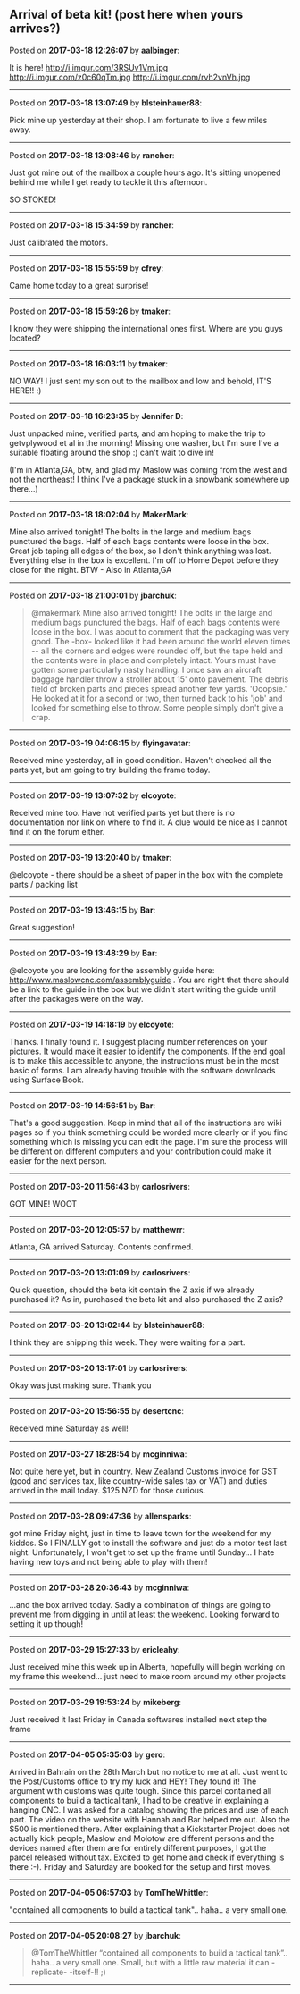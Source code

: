 ## Arrival of beta kit!  (post here when yours arrives?)
Posted on **2017-03-18 12:26:07** by **aalbinger**:

It is here!
http://i.imgur.com/3RSUv1Vm.jpg
http://i.imgur.com/z0c60qTm.jpg
http://i.imgur.com/rvh2vnVh.jpg

---

Posted on **2017-03-18 13:07:49** by **blsteinhauer88**:

Pick mine up yesterday at their shop. I am fortunate to live a few miles away.

---

Posted on **2017-03-18 13:08:46** by **rancher**:

Just got mine out of the mailbox a couple hours ago.  It's sitting unopened behind me while I get ready to tackle it this afternoon.

SO STOKED!

---

Posted on **2017-03-18 15:34:59** by **rancher**:

Just calibrated the motors.

---

Posted on **2017-03-18 15:55:59** by **cfrey**:

Came home today to a great surprise!

---

Posted on **2017-03-18 15:59:26** by **tmaker**:

I know they were shipping the international ones first.  Where are you guys located?

---

Posted on **2017-03-18 16:03:11** by **tmaker**:

NO WAY!  I just sent my son out to the mailbox and low and behold, IT'S HERE!! :)

---

Posted on **2017-03-18 16:23:35** by **Jennifer D**:

Just unpacked mine, verified parts, and am hoping to make the trip to getvplywood et al in the morning! Missing one washer, but I'm sure I've a suitable floating around the shop :) can't wait to dive in!

(I'm in Atlanta,GA, btw, and glad my Maslow was coming from the west and not the northeast! I think I've a package stuck in a snowbank somewhere up there...)

---

Posted on **2017-03-18 18:02:04** by **MakerMark**:

Mine also arrived tonight! The bolts in the large and medium bags punctured the bags. Half of each bags contents were loose in the box. Great job taping all edges of the box, so I don't think anything was lost.  Everything else in the box is excellent.  I'm off to Home Depot before they close for the night.  BTW - Also in Atlanta,GA

---

Posted on **2017-03-18 21:00:01** by **jbarchuk**:

> @makermark
> Mine also arrived tonight! The bolts in the large and medium bags punctured the bags. Half of each bags contents were loose in the box.
I was about to comment that the packaging was very good. The -box- looked like it had been around the world eleven times -- all the corners and edges were rounded off, but the tape held and the contents were in place and completely intact. Yours must have gotten some particularly nasty handling. I once saw an aircraft baggage handler throw a stroller about 15' onto pavement. The debris field of broken parts and pieces spread another few yards. 'Ooopsie.' He looked at it for a second or two, then turned back to his 'job' and looked for something else to throw. Some people simply don't give a crap.

---

Posted on **2017-03-19 04:06:15** by **flyingavatar**:

Received mine yesterday, all in good condition.  Haven't checked all the parts yet, but am going to try building the frame today.

---

Posted on **2017-03-19 13:07:32** by **elcoyote**:

Received mine too. Have not verified parts yet but there is no documentation nor link on where to find it. A clue would be nice as I cannot find it on the forum either.

---

Posted on **2017-03-19 13:20:40** by **tmaker**:

@elcoyote - there should be a sheet of paper in the box with the complete parts / packing list

---

Posted on **2017-03-19 13:46:15** by **Bar**:

Great suggestion!

---

Posted on **2017-03-19 13:48:29** by **Bar**:

@elcoyote you are looking for the assembly guide here: http://www.maslowcnc.com/assemblyguide . You are right that there should be a link to the guide in the box but we didn't start writing the guide until after the packages were on the way.

---

Posted on **2017-03-19 14:18:19** by **elcoyote**:

Thanks. I finally found it. I suggest placing number references on your pictures. It would make it easier to identify the components. If the end goal is to make this accessible to anyone,  the instructions must be in the most basic of forms. I am already having trouble with the software downloads using Surface Book.

---

Posted on **2017-03-19 14:56:51** by **Bar**:

That's a good suggestion. Keep in mind that all of the instructions are wiki pages so if you think something could be worded more clearly or if you find something which is missing you can edit the page. I'm sure the process will be different on different computers and your contribution could make it easier for the next person.

---

Posted on **2017-03-20 11:56:43** by **carlosrivers**:

GOT MINE! WOOT

---

Posted on **2017-03-20 12:05:57** by **matthewrr**:

Atlanta, GA arrived Saturday. Contents confirmed.

---

Posted on **2017-03-20 13:01:09** by **carlosrivers**:

Quick question, should the beta kit contain the Z axis if we already purchased it? As in, purchased the beta kit and also purchased the Z axis?

---

Posted on **2017-03-20 13:02:44** by **blsteinhauer88**:

I think they are shipping this week.  They were waiting for a part.

---

Posted on **2017-03-20 13:17:01** by **carlosrivers**:

Okay was just making sure. Thank you

---

Posted on **2017-03-20 15:56:55** by **desertcnc**:

Received mine Saturday as well!

---

Posted on **2017-03-27 18:28:54** by **mcginniwa**:

Not quite here yet, but in country. New Zealand Customs invoice for GST (good and services tax, like country-wide sales tax or VAT) and duties arrived in the mail today. $125 NZD for those curious.

---

Posted on **2017-03-28 09:47:36** by **allensparks**:

got mine Friday night, just in time to leave town for the weekend for my kiddos. So I FINALLY got to install the software and just do a motor test last night. Unfortunately, I won't get to set up the frame until Sunday... I hate having new toys and not being able to play with them!

---

Posted on **2017-03-28 20:36:43** by **mcginniwa**:

...and the box arrived today. Sadly a combination of things are going to prevent me from digging in until at least the weekend. Looking forward to setting it up though!

---

Posted on **2017-03-29 15:27:33** by **ericleahy**:

Just received mine this week up in Alberta, hopefully will begin working on my frame this weekend... just need to make room around my other projects

---

Posted on **2017-03-29 19:53:24** by **mikeberg**:

Just received it last Friday in Canada softwares installed next step the frame

---

Posted on **2017-04-05 05:35:03** by **gero**:

Arrived in Bahrain on the 28th March but no notice to me at all. Just went to the Post/Customs office to try my luck and HEY! They found it! The argument with customs was quite tough. Since this parcel contained all components to build a tactical tank, I had to be creative in explaining a hanging CNC. I was asked for a catalog showing the prices and use of each part. The video on the website with Hannah and Bar helped me out. Also the $500 is mentioned there. After explaining that a Kickstarter Project does not actually kick people, Maslow and Molotow are different persons and the devices named after them are for entirely different purposes, I got the parcel released without tax. Excited to get home and check if everything is there :-). Friday and Saturday are booked for the setup and first moves.

---

Posted on **2017-04-05 06:57:03** by **TomTheWhittler**:

"contained all components to build a tactical tank".. haha.. a very small one.

---

Posted on **2017-04-05 20:08:27** by **jbarchuk**:

> @TomTheWhittler
> “contained all components to build a tactical tank”.. haha.. a very small one.
Small, but with a little raw material it can -replicate- -itself-!! ;)

---

